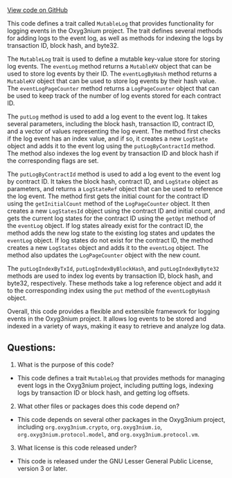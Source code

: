 [View code on GitHub](https://github.com/oxyg3nium/oxyg3nium/protocol/src/main/scala/org/oxyg3nium/protocol/vm/event/MutableLog.scala)

This code defines a trait called `MutableLog` that provides functionality for logging events in the Oxyg3nium project. The trait defines several methods for adding logs to the event log, as well as methods for indexing the logs by transaction ID, block hash, and byte32. 

The `MutableLog` trait is used to define a mutable key-value store for storing log events. The `eventLog` method returns a `MutableKV` object that can be used to store log events by their ID. The `eventLogByHash` method returns a `MutableKV` object that can be used to store log events by their hash value. The `eventLogPageCounter` method returns a `LogPageCounter` object that can be used to keep track of the number of log events stored for each contract ID.

The `putLog` method is used to add a log event to the event log. It takes several parameters, including the block hash, transaction ID, contract ID, and a vector of values representing the log event. The method first checks if the log event has an index value, and if so, it creates a new `LogState` object and adds it to the event log using the `putLogByContractId` method. The method also indexes the log event by transaction ID and block hash if the corresponding flags are set.

The `putLogByContractId` method is used to add a log event to the event log by contract ID. It takes the block hash, contract ID, and `LogState` object as parameters, and returns a `LogStateRef` object that can be used to reference the log event. The method first gets the initial count for the contract ID using the `getInitialCount` method of the `LogPageCounter` object. It then creates a new `LogStatesId` object using the contract ID and initial count, and gets the current log states for the contract ID using the `getOpt` method of the `eventLog` object. If log states already exist for the contract ID, the method adds the new log state to the existing log states and updates the `eventLog` object. If log states do not exist for the contract ID, the method creates a new `LogStates` object and adds it to the `eventLog` object. The method also updates the `LogPageCounter` object with the new count.

The `putLogIndexByTxId`, `putLogIndexByBlockHash`, and `putLogIndexByByte32` methods are used to index log events by transaction ID, block hash, and byte32, respectively. These methods take a log reference object and add it to the corresponding index using the `put` method of the `eventLogByHash` object.

Overall, this code provides a flexible and extensible framework for logging events in the Oxyg3nium project. It allows log events to be stored and indexed in a variety of ways, making it easy to retrieve and analyze log data.
## Questions: 
 1. What is the purpose of this code?
- This code defines a trait `MutableLog` that provides methods for managing event logs in the Oxyg3nium project, including putting logs, indexing logs by transaction ID or block hash, and getting log offsets.

2. What other files or packages does this code depend on?
- This code depends on several other packages in the Oxyg3nium project, including `org.oxyg3nium.crypto`, `org.oxyg3nium.io`, `org.oxyg3nium.protocol.model`, and `org.oxyg3nium.protocol.vm`.

3. What license is this code released under?
- This code is released under the GNU Lesser General Public License, version 3 or later.